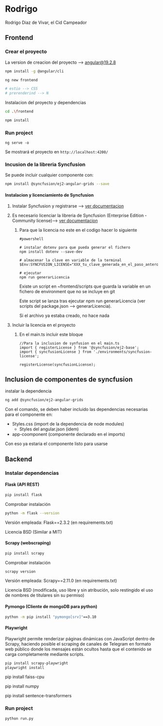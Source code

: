 # Rodrigo

Rodrigo Diaz de Vivar, el Cid Campeador

## Frontend

### Crear el proyecto

La version de creacion del proyecto --> angular@19.2.8

```bash
npm install -g @angular/cli
```


```bash
ng new frontend

# estio --> CSS
# prerenderind --> N
```

Instalacion del proyecto y dependencias

```bash
cd .\frontend

npm install
```

### Run project

```
ng serve -o
```

Se mostrará el proyecto en `http://localhost:4200/`

### Incusion de la libreria Syncfusion

Se puede incluir cualquier componente con:

```bash
npm install @syncfusion/ej2-angular-grids --save
```

#### Instalacion y licenciamiento de Syncfusion

1. Instalar Syncfusion y registrarse --> [ver documentacion](https://ej2.syncfusion.com/angular/documentation/installation-and-upgrade/installation-using-web-installer "https://ej2.syncfusion.com/angular/documentation/installation-and-upgrade/installation-using-web-installer")
2. Es necesario licenciar la libreria de Syncfusion  (Enterprise Edition - Community license)--> [ver documentacion](https://ej2.syncfusion.com/angular/documentation/licensing/overview "https://ej2.syncfusion.com/angular/documentation/licensing/overview")

   1. Para que la licencia no este en el codigo hacer lo siguiente

      ```
      #powershell

      # instalar dotenv para que pueda generar el fichero
      npm install dotenv --save-dev

      # almacenar la clave en variable de la terminal 
      $Env:SYNCFUSION_LICENSE="XXX_tu_clave_generada_en_el_paso_anteror_XXX"

      # ejecutar
      npm run generarLicencia
      ```

      Existe un script en ~frontend/scripts que guarda la variable en un fichero de environment que no se incluye en git

      Este script se lanza tras ejecutar npm run generarLicencia (ver scripts del package.json --> generarLicencia).

      Si el archivo ya estaba creado, no hace nada
3. Incluir la licencia en el proyecto

   1. En el main.ts incluir este bloque

      ```
      //Para la inclusion de synfusion en el main.ts
      import { registerLicense } from '@syncfusion/ej2-base';
      import { syncfusionLicense } from './environments/syncfusion-license';

      registerLicense(syncfusionLicense);
      ```

## Inclusion de componentes de syncfusion

instalar la dependencia

```bash
ng add @syncfusion/ej2-angular-grids
```

Con el comando, se deben haber incluido las dependencias necesarias para el componente en:

- Styles.css (import de la dependencia de node modules)
  - Styles del angular.json (idem)
- app-coomponent (componente declarado en el imports)

Con eso ya estaria el componente listo para usarse


## Backend

### Instalar dependencias

#### Flask (API REST)

```bash
pip install flask
```

Comprobar instalación
```bash
python -m flask --version
```
Versión empleada: Flask==2.3.2 (en requirements.txt)

Licencia BSD (Similar a MIT)

#### Scrapy (webscraping)

```bash
pip install scrapy
```

Comprobar instalación
```bash
scrapy version
```

Versión empleada: Scrapy==2.11.0 (en requirements.txt)

Licencia BSD (modificada, uso libre y sin atribución, solo restingido el uso de nombres de titulares sin su permiso)

#### Pymongo (Cliente de mongoDB para python)

```bash
python -m pip install "pymongo[srv]"==3.10
```


#### Playwright 
Playwright permite renderizar páginas dinámicas con JavaScript dentro de Scrapy, haciendo posible el scraping de canales de Telegram en formato web público donde los mensajes están ocultos hasta que el contenido se carga completamente mediante scripts.
```bash
pip install scrapy-playwright
playwright install
```

pip install faiss-cpu


pip install numpy

pip install sentence-transformers



### Run project

```
python run.py
```